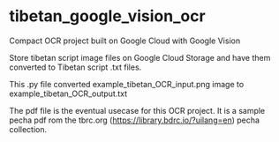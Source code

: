 # tibetan_google_vision_ocr
Compact OCR project built on Google Cloud with Google Vision 

Store tibetan script image files on Google Cloud Storage and have them converted to Tibetan script .txt files.

This .py file converted example_tibetan_OCR_input.png image to example_tibetan_OCR_output.txt

The pdf file is the eventual usecase for this OCR project.  It is a sample pecha pdf rom the tbrc.org (https://library.bdrc.io/?uilang=en) pecha collection. 
